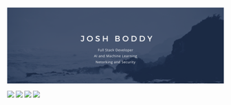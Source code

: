 [![Header](./banner.png "Header")](https://joshboddy.com/)

![](https://img.shields.io/badge/OS-MacOS-informational?style=flat&logo=<LOGO_NAME>&logoColor=white&color=2bbc8a) ![](https://img.shields.io/badge/Language-JS-informational?style=flat&logo=<LOGO_NAME>&logoColor=white&color=2bbc8a) ![](https://img.shields.io/badge/Language-Python-informational?style=flat&logo=<LOGO_NAME>&logoColor=white&color=2bbc8a) ![](https://img.shields.io/badge/Sport-Volleyball-informational?style=flat&logo=<LOGO_NAME>&logoColor=white&color=2bbc8a)



